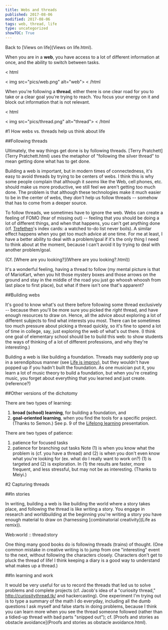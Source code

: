 ```yaml
---
title: Webs and threads
published: 2017-08-06
modified: 2017-08-06
tags: web, thread, life
type: uncategorized
showTOC: True
---
```




Back to [Views on life](Views on life.html).

When you are in a **web**, you have access to a lot of different information at once, and the ability to switch between tasks.


<
html
>
<
img src="pics/web.png" alt="web">
<
/html
>


When you're following a **thread**, either there is one clear road for you to take or a clear goal you're trying to reach. You focus your energy on it and block out information that is not relevant.


<
html
>
<
img src="pics/thread.png" alt="thread">
<
/html
>


#1 How webs vs. threads help us think about life

##Following threads

Ultimately, the way things get done is by following threads. [Terry Pratchett](Terry Pratchett.html) uses the metaphor of "following the silver thread" to mean getting done what has to get done.

Building a web is important, but in modern times of connectedness, it's easy to avoid threads by trying to be centers of webs. I think this is why some people complain that although it *seems* like the Web, cell phones, etc. should make us  more productive, we still feel we aren't getting too much done. The problem is that although these technologies make it much easier to be in the center of webs, they *don't* help us follow threads -- somehow that has to come from a deeper source. 

To follow threads, we sometimes have to ignore the web. Webs can create a feeling of FOMO (fear of missing out) -- feeling that you should be doing a lot of different things, and when that happens, you can't get anything done (cf. [Trefethen](Trefethen.html)'s index cards: a watched to-do list never boils). A similar effect happens when you get too much advice at one time. For me at least, I have a better ability to deal with a problem/goal if it's the only thing I need to think about at the moment, because I can't avoid it by trying to deal with another problem/goal.  

(Cf. [Where are you looking?](Where are you looking?.html))

It's a wonderful feeling, having a thread to follow (my mental picture is that of MarioKart, when you hit those mystery boxes and those arrows on the ground and stay in the middle of the road you just go whoosh whoosh from last place to first place), but what if there isn't one that's apparent?

##Building webs

It's good to know what's out there before following some thread exclusively -- because then you'll be more sure you picked the *right* thread, and have enough resources to draw on. Hence, all the advice about exploring a lot of different subjects to find what interests you most. There can be sometimes too much pressure about picking a thread quickly, so it's fine to spend a lot of time in college, say, just exploring the web of what's out there. (I think one goal of elementary school should be to build this web: to show students the ways of thinking of a lot of different professions, and why they're interesting.)

Building a web is like building a foundation. Threads may suddenly pop up in a serendipitous manner (see [Life is improv](http://mitadmissions.org/blogs/entry/life_is_improv)), but they wouldn't have popped up if you hadn't built the foundation. As one musician put it, you learn a lot of music theory to build a foundation, but when you're creating music, you forget about everything that you learned and just create. (reference?) 

##Other versions of the dichotomy

There are two types of learning:
1. **broad (school) learning**, for building a foundation, and
1. **goal-oriented learning**, when you find the tools for a specific project.
(Thanks to Semon.) See p. 9 of the [Lifelong learning](https://dl.dropboxusercontent.com/u/27883775/MY%20CAMP/Lifelong%20learning.pdf) presentation.

There are two types of patience:
1. patience for focused tasks
1. patience for branching out tasks
Note (1) is when you know what the problem is (cf. you have a thread) and (2) is when you don't even know what you're looking for (ex. what do I really want to work on?) (1) is targeted and (2) is exploration. In (1) the results are faster, more frequent, and less stressful, but may not be as interesting.
(Thanks to Meiyi.)

#2 Capturing threads

##In stories

In writing, building a web is like building the world where a story takes place, and following the thread is like writing a story. You engage in research and worldbuilding at the beginning you're writing a story you have enough material to draw on (harnessing [combinatorial creativity](Life as remix)). 


>
Web:world :: thread:story

One thing many good books do is following threads (trains) of thought. (One common mistake in creative writing is to jump from one "interesting" event to the next, without following the characters closely. Characters don't get to pluck the thread of life! I think keeping a diary is a good way to understand what makes up a thread.)

##In learning and work

It would be very useful for us to record the threads that led us to solve problems and complete projects (cf. Jacob's idea of a "curiosity thread," http://curiositythread.tk/ and hackercasting). One experiment I'm trying out is to type a summary of the math I do everyday, including all the dumb questions I ask myself and false starts in doing problems, because I think you can learn more when you see the thread someone followed (rather than a tidied-up thread with bad parts "snipped out"); cf. [Proofs and stories as obstacle avoidance](Proofs and stories as obstacle avoidance.html). 



